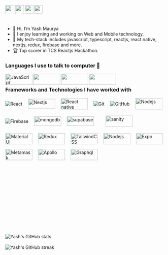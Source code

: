 <a href="https://www.linkedin.com/in/yash-maurya-674030204/" target="_blank">
  <img  align="left" width="28px" src="https://pbs.twimg.com/profile_images/1508518003184349187/1KQYoqPY_400x400.png" />
</a>

<a href="https://twitter.com/YashMaurya_Tech" target="_blank">
  <img  align="left" width="28px" src="https://as1.ftcdn.net/v2/jpg/03/20/88/34/1000_F_320883488_PMmkQget359WtY6foB1xFN3Wcvus6WTM.jpg" />
</a>

<a href="mailto:yash,maurya537468@gmail.com">
  <img align="left" width="26px" src="https://logodownload.org/wp-content/uploads/2018/03/gmail-logo-16.png" />
</a>

<a href="https://linktr.ee/yashmaurya" target="_blank">
  <img align="left" width="26px" src="https://www.computerhope.com/jargon/l/linktree.png" />
</a>

<br>
<br>
<br>

- 👋 Hi, I’m Yash Maurya
- 👀 I enjoy learning and working on Web and Mobile technology.
- 🌱 My tech-stack includes javascript, typescript, reactjs, react native, nextjs, redux, firebase and more.
- 🏆 Top scorer in TCS Reactjs Hackathon.

### Languages I use to talk to computer 🤔

<img align="left" alt="JavaScript" width="85px" height="35" src="https://img.shields.io/badge/javascript%20-%23323330.svg?&style=for-the-badge&logo=javascript&logoColor=%23F7DF1E"/>
<img align="left" width="85px" height="35" src="https://cdn.thenewstack.io/media/2022/01/10b88c68-typescript-logo.png">
<img align="left" width="85px" height="35" src="https://p.kindpng.com/picc/s/23-237381_java-html-language-logo-png-transparent-png.png">
<img align="left" width="85px" height="35" src="https://pixelmechanics.com.sg/wp-content/uploads/2019/04/css.jpg">

<p>&nbsp;</p>

### Frameworks and Technologies I have worked with

<div style="display: flex; flex-wrap: wrap; gap: 15px; align-items: center">
  <img
    align="left"
    alt="React"
    src="https://img.shields.io/badge/react%20-%2320232a.svg?&style=for-the-badge&logo=react&logoColor=%2361DAFB"
  />
  <img
    align="left"
    width="85px"
    height="30"
    alt="Nextjs"
    src="https://d2mk45aasx86xg.cloudfront.net/Top_Features_in_Next_js_13_7f9a32190f.webp"
  />
  <img
    align="left"
    width="85px"
    height="35"
    alt="React native"
    src="https://www.appstud.com/wp-content/uploads/2018/03/React-Native-Titre.png"
  />
  <img
    align="left"
    alt="Git"
    src="https://img.shields.io/badge/git%20-%23F05033.svg?&style=for-the-badge&logo=git&logoColor=white"
  />
  <img
    align="left"
    alt="GitHub"
    src="https://img.shields.io/badge/github%20-%23121011.svg?&style=for-the-badge&logo=github&logoColor=white"
  />
  <img
    align="left"
    width="85px"
    height="35"
    alt="Nodejs"
    src="https://colorlib.com/cdn-cgi/image/width=1600,height=948,fit=crop,quality=80,format=auto,onerror=redirect,metadata=none/wp-content/uploads/sites/2/nodejs-frameworks.png"
  />
  <img
    align="left"
    alt="Firebase"
    src="https://img.shields.io/badge/firebase%20-%23039BE5.svg?&style=for-the-badge&logo=firebase"
  />
  <img
    align="left"
    width="85px"
    height="30"
    alt="mongodb"
    src="https://www.zend.com/sites/default/files/image/2019-09/logo-mongodb.jpg"
  />
  <img
    align="left"
    width="85px"
    height="30"
    alt="supabase"
    src="https://user-images.githubusercontent.com/10214025/93011810-4c45d580-f5cc-11ea-8f83-2ef7b5bb671f.png"
  />

  <p>&nbsp;</p>
  <img
    align="left"
    width="85px"
    height="35"
    alt="sanity"
    src="https://www.pngitem.com/pimgs/m/116-1166936_sanity-io-logo-png-transparent-png.png"
  />
  <img
    align="left"
    width="85px"
    height="35"
    alt="Material UI"
    src="https://res.cloudinary.com/practicaldev/image/fetch/s--0GLg37Wj--/c_limit%2Cf_auto%2Cfl_progressive%2Cq_auto%2Cw_880/https://dev-to-uploads.s3.amazonaws.com/uploads/articles/x99qusomdtlnzm8zizen.png"
  />
  <img
    align="left"
    width="85px"
    height="35"
    alt="Redux"
    src="https://techvccloud.mediacdn.vn/280518386289090560/2022/6/30/redux-la-gi-16565735223341834615076-0-0-337-600-crop-1656573526736911423366.jpg"
  />
  <img
    align="left"
    width="85px"
    height="35"
    alt="TailwindCSS"
    src="https://miro.medium.com/v2/resize:fit:644/1*d7Xs5RnaqcQtKzbNrAOAYA.png"
  />
  <img
    align="left"
    width="85px"
    height="35"
    alt="Nodejs"
    src="https://res.cloudinary.com/practicaldev/image/fetch/s--7mIh228C--/c_imagga_scale,f_auto,fl_progressive,h_720,q_auto,w_1280/https://dev-to-uploads.s3.amazonaws.com/i/w2l9sw1ssdl4vkv3766o.jpeg"
  />
  <img
    align="left"
    width="85px"
    height="35"
    alt="Expo"
    src="https://res.cloudinary.com/practicaldev/image/fetch/s--OK5nAo07--/c_imagga_scale,f_auto,fl_progressive,h_900,q_auto,w_1600/https://dev-to-uploads.s3.amazonaws.com/i/rmqgubejyi0rjkn87moo.png"
  />
  <img
    align="left"
    width="85px"
    height="35"
    alt="Metamask"
    src="https://www.shutterstock.com/image-vector/metamask-block-chain-based-cryptocurrency-260nw-2181637317.jpg"
  />
  <img
    align="left"
    width="85px"
    height="35"
    alt="Apollo"
    src="https://flaviocopes.com/images/apollo/logo.png"
  />
  <img
    align="left"
    width="85px"
    height="35"
    alt="Graphql"
    src="https://graphql.org/img/og-image.png"
  />
</div>

<br><br>
<br><br>
<br><br>
<br><br>
<br><br>
<br><br>

![Yash's GitHub stats](https://github-readme-stats.vercel.app/api?username=YashMaurya9274&&count_private=true&show_icons=true&theme=radical)
<br><br>
![Yash's GitHub streak](https://github-readme-streak-stats.herokuapp.com/?user=YashMaurya9274&theme=blue-green)

<!---
mohitthakkar30/mohitthakkar30 is a ✨ special ✨ repository because its `README.md` (this file) appears on your GitHub profile.
You can click the Preview link to take a look at your changes.
--->
